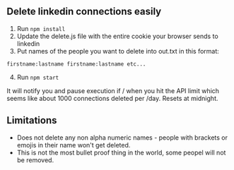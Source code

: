 ## Delete linkedin connections easily

1. Run `npm install`
2. Update the delete.js file with the entire cookie your browser sends to linkedin
3. Put names of the people you want to delete into out.txt in this format:

``firstname:lastname
firstname:lastname
etc...``

4. Run `npm start` 

It will notify you and pause execution if / when you hit the API limit which seems like about 1000 connections deleted per /day. Resets at midnight.

## Limitations

* Does not delete any non alpha numeric names - people with brackets or emojis in their name won't get deleted.
* This is not the most bullet proof thing in the world, some peopel will not be removed.
